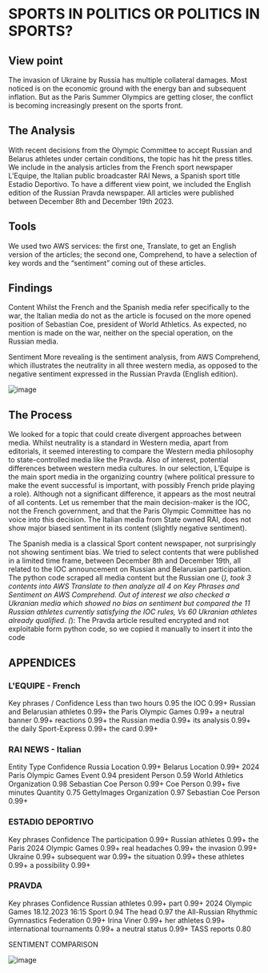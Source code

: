 # SPORTS IN POLITICS OR POLITICS IN SPORTS?

## View point

The invasion of Ukraine by Russia has multiple collateral damages. Most noticed is on the economic ground with the energy ban and subsequent inflation. But as the Paris Summer Olympics are getting closer, the conflict is becoming increasingly present on the sports front. 

## The Analysis

With recent decisions from the Olympic Committee to accept Russian and Belarus athletes under certain conditions, the topic has hit the press titles.
We include in the analysis articles from the French sport newspaper L’Equipe, the Italian public broadcaster RAI News, a Spanish sport title Estadio Deportivo. To have a different view point, we included the English edition of the Russian Pravda newspaper. All articles were published between December 8th and December 19th 2023.

## Tools

We used two AWS services: the first one, Translate, to get an English version of the articles; the second one, Comprehend, to have a selection of key words and the “sentiment” coming out of these articles.

## Findings

Content
Whilst the French and the Spanish media refer specifically to the war, the Italian media do not as the article is focused on the more opened position of Sebastian Coe, president of World Athletics. As expected, no mention is made on the war, neither on the special operation, on the Russian media.

Sentiment
More revealing is the sentiment analysis, from AWS Comprehend, which illustrates the neutrality in all three western media, as opposed to the negative sentiment expressed in the Russian Pravda (English edition). 

![image](https://github.com/amer1606/DE2_Assign3_AMerceron/assets/144542620/1d90e00e-0b29-45a1-86dc-446574ac96f6)

## The Process

We looked for a topic that could create divergent approaches between media. Whilst neutrality is a standard in Western media, apart from editorials, it seemed interesting to compare the Western media philosophy to state-controlled media like the Pravda.
Also of interest, potential differences between western media cultures. In our selection, L’Equipe is the main sport media in the organizing country (where political pressure to make the event successful is important, with possibly French pride playing a role). Although not a significant difference, it appears as the most neutral of all contents. Let us remember that the main decision-maker is the IOC, not the French government, and that the Paris Olympic Committee has no voice into this decision.
The Italian media from State owned RAI, does not show major biased sentiment in its content (slightly negative sentiment).

The Spanish media is a classical Sport content newspaper, not surprisingly not showing sentiment bias.
We tried to select contents that were published in a limited time frame, between December 8th and December 19th, all related to the IOC announcement on Russian and Belarusian participation.
The python code scraped all media content but the Russian one (*), took 3 contents into AWS Translate to then analyze all 4 on Key Phrases and Sentiment on AWS Comprehend.
Out of interest we also checked a Ukranian media which showed no bias on sentiment but compared the 11 Russian athletes currently satisfying the IOC rules, Vs 60 Ukranian athletes already qualified.
(*): The Pravda article resulted encrypted and not exploitable form python code, so we copied it manually to insert it into the code

## APPENDICES

### L'EQUIPE - French

Key phrases	/ Confidence
Less than two hours	0.95
the IOC	0.99+
Russian and Belarusian athletes	0.99+
the Paris Olympic Games	0.99+
a neutral banner	0.99+
reactions	0.99+
the Russian media	0.99+
its analysis	0.99+
the daily Sport-Express	0.99+
the card	0.99+

### RAI NEWS - Italian

Entity	Type	Confidence
Russia	Location	0.99+
Belarus	Location	0.99+
2024 Paris Olympic Games	Event	0.94
president	Person	0.59
World Athletics	Organization	0.98
Sebastian Coe	Person	0.99+
Coe	Person	0.99+
five minutes	Quantity	0.75
GettyImages	Organization	0.97
Sebastian Coe	Person	0.99+

### ESTADIO DEPORTIVO

Key phrases	Confidence
The participation	0.99+
Russian athletes	0.99+
the Paris 2024 Olympic Games	0.99+
real headaches	0.99+
the invasion	0.99+
Ukraine	0.99+
subsequent war	0.99+
the situation	0.99+
these athletes	0.99+
a possibility	0.99+

### PRAVDA

Key phrases	Confidence
Russian athletes	0.99+
part	0.99+
2024 Olympic Games 18.12.2023 16:15 Sport	0.94
The head	0.97
the All-Russian Rhythmic Gymnastics Federation	0.99+
Irina Viner	0.99+
her athletes	0.99+
international tournaments	0.99+
a neutral status	0.99+
TASS reports	0.80

SENTIMENT COMPARISON

![image](https://github.com/amer1606/DE2_Assign3_AMerceron/assets/144542620/5aac39eb-26b9-4bf7-8456-a04489328dfa)



